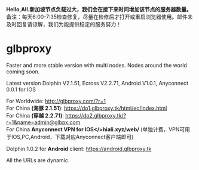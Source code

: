 <b>Hello,All.新加坡节点负载过大，我们会在接下来时间增加该节点的服务器数量。</b>
<br>备注：每天6:00-7:35检查修复，尽量在检修后才打开或重启浏览器使用。邮件未及时回复请谅解，我们为能提供稳定的服务努力！ </b>
# glbproxy
Faster and more stable version with multi nodes. Nodes around the world coming soon.

Latest version Dolphin V2.1.51, Ecross V2.2.71, Android V1.0.1, Anyconnect 0.0.1 for IOS

For Worldwide: http://glbproxy.com/?r=1 <br>
For China <b>(海豚 2.1.51)</b>: https://do1.glbproxy.tk/html/ec/index.html<br>
For China <b>(穿越 2.2.71)</b>: https://do2.glbproxy.tk/?r=1&name=admin@glbpx.com<br>
For China <b>Anyconnect VPN for IOS</>hiali.xyz/web/</b> (单独计费，VPN可用于IOS,PC,Android，下载对应Anyconnect客户端即可)

Dolphin 1.0.2 for <b>Android</b> client: https://android.glbproxy.tk<br>

All the URLs are dynamic.
